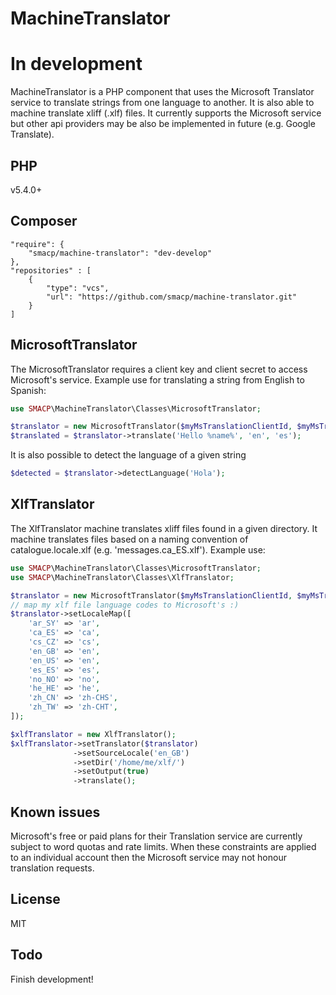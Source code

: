 # MachineTranslator
# In development
MachineTranslator is a PHP component that uses the Microsoft Translator service to translate strings from one language to another. It is also able to machine translate xliff (.xlf) files. It currently supports the Microsoft service but other api providers may be also be implemented in future (e.g. Google Translate).

PHP
----
v5.4.0+

Composer
----
```composer
"require": {
    "smacp/machine-translator": "dev-develop"
},
"repositories" : [
    {
        "type": "vcs",
        "url": "https://github.com/smacp/machine-translator.git"
    }
]
```

MicrosoftTranslator
----
The MicrosoftTranslator requires a client key and client secret to access Microsoft's service. Example use for translating a string from English to Spanish:

```php
use SMACP\MachineTranslator\Classes\MicrosoftTranslator;

$translator = new MicrosoftTranslator($myMsTranslationClientId, $myMsTranslationClientSecret);
$translated = $translator->translate('Hello %name%', 'en', 'es');
```

It is also possible to detect the language of a given string
```php
$detected = $translator->detectLanguage('Hola');
```

XlfTranslator
----
The XlfTranslator machine translates xliff files found in a given directory. It machine translates files based on a naming convention of catalogue.locale.xlf (e.g. 'messages.ca_ES.xlf'). Example use:

```php
use SMACP\MachineTranslator\Classes\MicrosoftTranslator;
use SMACP\MachineTranslator\Classes\XlfTranslator;

$translator = new MicrosoftTranslator($myMsTranslationClientId, $myMsTranslationClientSecret);
// map my xlf file language codes to Microsoft's :)
$translator->setLocaleMap([
    'ar_SY' => 'ar',
    'ca_ES' => 'ca',
    'cs_CZ' => 'cs',
    'en_GB' => 'en',
    'en_US' => 'en',
    'es_ES' => 'es',
    'no_NO' => 'no',
    'he_HE' => 'he',
    'zh_CN' => 'zh-CHS',
    'zh_TW' => 'zh-CHT',
]);

$xlfTranslator = new XlfTranslator();
$xlfTranslator->setTranslator($translator)
              ->setSourceLocale('en_GB')
              ->setDir('/home/me/xlf/')
              ->setOutput(true)
              ->translate();
```
Known issues
----
Microsoft's free or paid plans for their Translation service are currently subject to word quotas and rate limits. When these constraints are applied to an individual account then the Microsoft service may not honour translation requests.

License
----

MIT

Todo
----
Finish development!